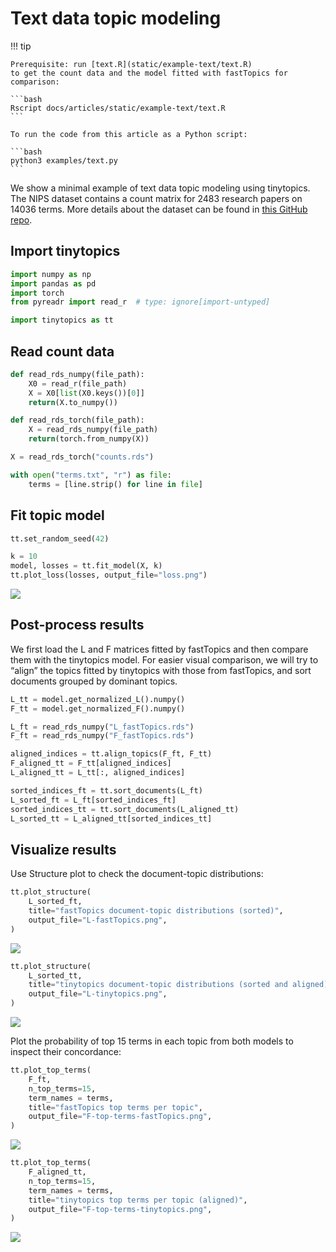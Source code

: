 # Text data topic modeling


<!-- `.md` and `.py` files are generated from the `.qmd` file. Please edit that file. -->

!!! tip

    Prerequisite: run [text.R](static/example-text/text.R)
    to get the count data and the model fitted with fastTopics for comparison:

    ```bash
    Rscript docs/articles/static/example-text/text.R
    ```

    To run the code from this article as a Python script:

    ```bash
    python3 examples/text.py
    ```

We show a minimal example of text data topic modeling using tinytopics.
The NIPS dataset contains a count matrix for 2483 research papers on
14036 terms. More details about the dataset can be found in [this GitHub
repo](https://github.com/stephenslab/fastTopics-experiments).

## Import tinytopics

``` python
import numpy as np
import pandas as pd
import torch
from pyreadr import read_r  # type: ignore[import-untyped]

import tinytopics as tt
```

## Read count data

``` python
def read_rds_numpy(file_path):
    X0 = read_r(file_path)
    X = X0[list(X0.keys())[0]]
    return(X.to_numpy())

def read_rds_torch(file_path):
    X = read_rds_numpy(file_path)
    return(torch.from_numpy(X))
```

``` python
X = read_rds_torch("counts.rds")

with open("terms.txt", "r") as file:
    terms = [line.strip() for line in file]
```

## Fit topic model

``` python
tt.set_random_seed(42)

k = 10
model, losses = tt.fit_model(X, k)
tt.plot_loss(losses, output_file="loss.png")
```

![](images/text/loss.png)

## Post-process results

We first load the L and F matrices fitted by fastTopics and then compare
them with the tinytopics model. For easier visual comparison, we will
try to “align” the topics fitted by tinytopics with those from
fastTopics, and sort documents grouped by dominant topics.

``` python
L_tt = model.get_normalized_L().numpy()
F_tt = model.get_normalized_F().numpy()

L_ft = read_rds_numpy("L_fastTopics.rds")
F_ft = read_rds_numpy("F_fastTopics.rds")

aligned_indices = tt.align_topics(F_ft, F_tt)
F_aligned_tt = F_tt[aligned_indices]
L_aligned_tt = L_tt[:, aligned_indices]

sorted_indices_ft = tt.sort_documents(L_ft)
L_sorted_ft = L_ft[sorted_indices_ft]
sorted_indices_tt = tt.sort_documents(L_aligned_tt)
L_sorted_tt = L_aligned_tt[sorted_indices_tt]
```

## Visualize results

Use Structure plot to check the document-topic distributions:

``` python
tt.plot_structure(
    L_sorted_ft,
    title="fastTopics document-topic distributions (sorted)",
    output_file="L-fastTopics.png",
)
```

![](images/text/L-fastTopics.png)

``` python
tt.plot_structure(
    L_sorted_tt,
    title="tinytopics document-topic distributions (sorted and aligned)",
    output_file="L-tinytopics.png",
)
```

![](images/text/L-tinytopics.png)

Plot the probability of top 15 terms in each topic from both models to
inspect their concordance:

``` python
tt.plot_top_terms(
    F_ft,
    n_top_terms=15,
    term_names = terms,
    title="fastTopics top terms per topic",
    output_file="F-top-terms-fastTopics.png",
)
```

![](images/text/F-fastTopics.png)

``` python
tt.plot_top_terms(
    F_aligned_tt,
    n_top_terms=15,
    term_names = terms,
    title="tinytopics top terms per topic (aligned)",
    output_file="F-top-terms-tinytopics.png",
)
```

![](images/text/F-tinytopics.png)
